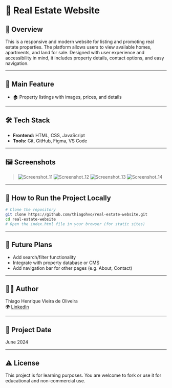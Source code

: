# 🏡 Real Estate Website

## 📖 Overview

This is a responsive and modern website for listing and promoting real estate properties. The platform allows users to view available homes, apartments, and land for sale. Designed with user experience and accessibility in mind, it includes property details, contact options, and easy navigation.

---

## 🎯 Main Feature

- 🏠 Property listings with images, prices, and details   

---

## 🛠️ Tech Stack

- **Frontend:** HTML, CSS, JavaScript  
- **Tools:** Git, GitHub, Figma, VS Code  

---

## 🖼️ Screenshots

> ![Screenshot_11](https://github.com/user-attachments/assets/ba75f0e8-fb26-4ca3-87d2-4b283736780e) ![Screenshot_12](https://github.com/user-attachments/assets/e74f5eb2-9845-4734-9e92-89a61ef4a904) ![Screenshot_13](https://github.com/user-attachments/assets/8a8989ca-8d2f-4e1f-92b9-83bc6932073c) ![Screenshot_14](https://github.com/user-attachments/assets/497a54c3-363c-45a6-80b2-2531a7270321)


---

## 🚀 How to Run the Project Locally

```bash
# Clone the repository
git clone https://github.com/thiagohvo/real-estate-website.git
cd real-estate-website
# Open the index.html file in your browser (for static sites)
```
---

## 📌 Future Plans
- Add search/filter functionality
- Integrate with property database or CMS
- Add navigation bar for other pages (e.g. About, Contact)
---

 ## 👨‍💻 Author

Thiago Henrique Vieira de Oliveira  
🌍 [LinkedIn](https://www.linkedin.com/in/thiagohvo/)  


---

## 📅 Project Date

June 2024

---

## ⚠️ License

This project is for learning purposes. You are welcome to fork or use it for educational and non-commercial use.


